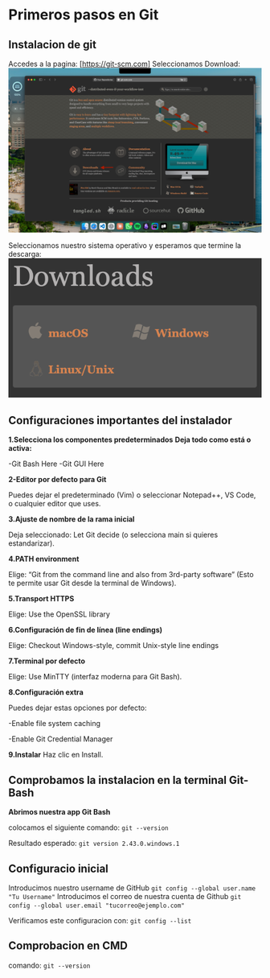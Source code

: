 # Primeros pasos en Git

## Instalacion de git

Accedes a la pagina: [https://git-scm.com]
Seleccionamos Download: ![imagen1.png](IMAGENES/Imagen1.png)

Seleccionamos nuestro sistema operativo y esperamos que termine la descarga: 
![alt text](IMAGENES/imagen2.png)

## Configuraciones importantes del instalador

**1.Selecciona los componentes predeterminados**
**Deja todo como está o activa:**

-Git Bash Here
-Git GUI Here

**2-Editor por defecto para Git**

Puedes dejar el predeterminado (Vim) o seleccionar Notepad++, VS Code, o cualquier editor que uses.

**3.Ajuste de nombre de la rama inicial**

Deja seleccionado:
Let Git decide (o selecciona main si quieres estandarizar).

**4.PATH environment**

Elige:
“Git from the command line and also from 3rd-party software”
(Esto te permite usar Git desde la terminal de Windows).

**5.Transport HTTPS**

Elige: Use the OpenSSL library

**6.Configuración de fin de línea (line endings)**

Elige: Checkout Windows-style, commit Unix-style line endings
	
**7.Terminal por defecto**

Elige: Use MinTTY (interfaz moderna para Git Bash).

**8.Configuración extra**

Puedes dejar estas opciones por defecto:

-Enable file system caching 

-Enable Git Credential Manager 

**9.Instalar**
Haz clic en Install.


## Comprobamos la instalacion en la terminal Git-Bash

**Abrimos nuestra app Git Bash**

colocamos el siguiente comando: `git --version`

Resultado esperado: `git version 2.43.0.windows.1`

## Configuracio inicial 

Introducimos nuestro username de GitHub 
`git config --global user.name "Tu Username"`
Introducimos el correo de nuestra cuenta de Github 
`git config --global user.email "tucorreo@ejemplo.com"`

Verificamos este configuracion con: `git config --list`

## Comprobacion en CMD

comando: `git --version`